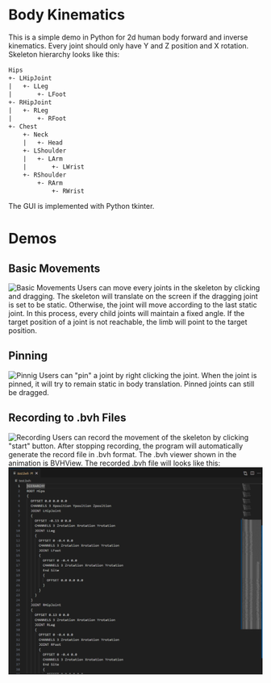 # Body Kinematics
This is a simple demo in Python for 2d human body forward and inverse kinematics. Every joint should only have Y and Z position and X rotation.
Skeleton hierarchy looks like this:
```
Hips
+- LHipJoint
|   +- LLeg
|       +- LFoot
+- RHipJoint
|   +- RLeg
|       +- RFoot
+- Chest
    +- Neck
    |   +- Head
    +- LShoulder
    |   +- LArm
    |       +- LWrist
    +- RShoulder
        +- RArm
            +- RWrist
```
The GUI is implemented with Python tkinter.
# Demos
## Basic Movements
![Basic Movements](media/basic_gif.gif)
Users can move every joints in the skeleton by clicking and dragging. The skeleton will translate on the screen if the dragging joint is set to be static. Otherwise, the joint will move according to the last static joint. In this process, every child joints will maintain a fixed angle.
If the target position of a joint is not reachable, the limb will point to the target position.
## Pinning
![Pinnig](media/pin_gif.gif)
Users can "pin" a joint by right clicking the joint. When the joint is pinned, it will try to remain static in body translation. Pinned joints can still be dragged.
## Recording to .bvh Files
![Recording](media/record_gif.gif)
Users can record the movement of the skeleton by clicking "start" button. After stopping recording, the program will automatically generate the record file in .bvh format. The .bvh viewer shown in the animation is BVHView.
The recorded .bvh file will looks like this: ![BVH](media/bvh_file.png)